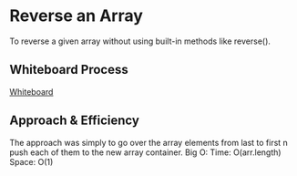 # Reverse an Array

To reverse a given array without using built-in methods like reverse().

## Whiteboard Process

 [Whiteboard](/Challenges/1/1-1.jpg)

## Approach & Efficiency

The approach was simply to go over the array elements from last to first n push each of them to the new array container.
Big O:
Time: O(arr.length)
Space: O(1)
